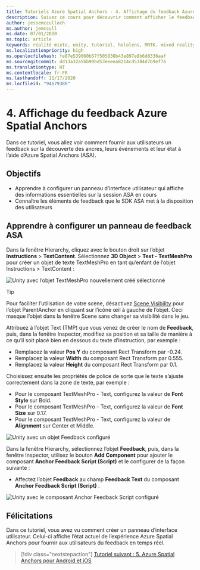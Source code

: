 ```yaml
---
title: Tutoriels Azure Spatial Anchors - 4. Affichage du feedback Azure Spatial Anchors
description: Suivez ce cours pour découvrir comment afficher le feedback Azure Spatial Anchors dans une application de réalité mixte.
author: jessemcculloch
ms.author: jemccull
ms.date: 07/01/2020
ms.topic: article
keywords: réalité mixte, unity, tutoriel, hololens, MRTK, mixed reality toolkit, UWP, ancres spatiales Azure, sessions, éléments de feedback
ms.localizationpriority: high
ms.openlocfilehash: fe87e539060b57f505838b43e897e8b6d8336aaf
ms.sourcegitcommit: dd13a32a5bb90bd53eeeea8214cd5384d7b9ef76
ms.translationtype: HT
ms.contentlocale: fr-FR
ms.lasthandoff: 11/17/2020
ms.locfileid: "94679388"
---
```

# <a name="4-displaying-feedback-from-azure-spatial-anchors"></a>4. Affichage du feedback Azure Spatial Anchors

Dans ce tutoriel, vous allez voir comment fournir aux utilisateurs un feedback sur la découverte des ancres, leurs événements et leur état à l’aide d’Azure Spatial Anchors (ASA).

## <a name="objectives"></a>Objectifs

* Apprendre à configurer un panneau d’interface utilisateur qui affiche des informations essentielles sur la session ASA en cours
* Connaître les éléments de feedback que le SDK ASA met à la disposition des utilisateurs

## <a name="setting-up-asa-feedback-panel"></a>Apprendre à configurer un panneau de feedback ASA

Dans la fenêtre Hierarchy, cliquez avec le bouton droit sur l’objet **Instructions** > **TextContent**. Sélectionnez **3D Object** > **Text - TextMeshPro** pour créer un objet de texte TextMeshPro en tant qu’enfant de l’objet Instructions > TextContent :

![Unity avec l’objet TextMeshPro nouvellement créé sélectionné](images/mr-learning-asa/asa-04-section1-step1-1.png)

> [!TIP]
> Pour faciliter l’utilisation de votre scène, désactivez <a href="https://docs.unity3d.com/Manual/SceneVisibility.html" target="_blank">Scene Visibility</a> pour l’objet ParentAnchor en cliquant sur l’icône œil à gauche de l’objet. Ceci masque l’objet dans la fenêtre Scene sans changer sa visibilité dans le jeu.

Attribuez à l’objet Text (TMP) que vous venez de créer le nom de **Feedback**, puis, dans la fenêtre Inspector, modifiez sa position et sa taille de manière à ce qu’il soit placé bien en dessous du texte d’instruction, par exemple :

* Remplacez la valeur **Pos Y** du composant Rect Transform par -0.24.
* Remplacez la valeur **Width** du composant Rect Transform par 0.555.
* Remplacez la valeur **Height** du composant Rect Transform par 0.1.

Choisissez ensuite les propriétés de police de sorte que le texte s’ajuste correctement dans la zone de texte, par exemple :

* Pour le composant TextMeshPro - Text, configurez la valeur de **Font Style** sur Bold.
* Pour le composant TextMeshPro - Text, configurez la valeur de **Font Size** sur 0.17.
* Pour le composant TextMeshPro - Text, configurez la valeur de **Alignment** sur Center et Middle.

![Unity avec un objet Feedback configuré](images/mr-learning-asa/asa-04-section1-step1-2.png)

Dans la fenêtre Hierarchy, sélectionnez l’objet **Feedback**, puis, dans la fenêtre Inspector, utilisez le bouton **Add Component** pour ajouter le composant **Anchor Feedback Script (Script)** et le configurer de la façon suivante :

* Affectez l’objet **Feedback** au champ **Feedback Text** du composant **Anchor Feedback Script (Script)** .

![Unity avec le composant Anchor Feedback Script configuré](images/mr-learning-asa/asa-04-section1-step1-3.png)

## <a name="congratulations"></a>Félicitations

Dans ce tutoriel, vous avez vu comment créer un panneau d’interface utilisateur. Celui-ci affiche l’état actuel de l’expérience Azure Spatial Anchors pour fournir aux utilisateurs du feedback en temps réel.

> [!div class="nextstepaction"]
> [Tutoriel suivant : 5. Azure Spatial Anchors pour Android et iOS](mr-learning-asa-05.md)
